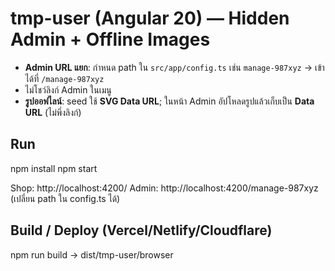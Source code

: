 # tmp-user (Angular 20) — Hidden Admin + Offline Images
- **Admin URL แยก**: กำหนด path ใน `src/app/config.ts` เช่น `manage-987xyz` → เข้าได้ที่ `/manage-987xyz`
- ไม่โชว์ลิงก์ Admin ในเมนู
- **รูปออฟไลน์**: seed ใช้ **SVG Data URL**; ในหน้า Admin อัปโหลดรูปแล้วเก็บเป็น **Data URL** (ไม่พึ่งลิงก์)

## Run
npm install
npm start

Shop: http://localhost:4200/
Admin: http://localhost:4200/manage-987xyz  (เปลี่ยน path ใน config.ts ได้)

## Build / Deploy (Vercel/Netlify/Cloudflare)
npm run build → dist/tmp-user/browser
